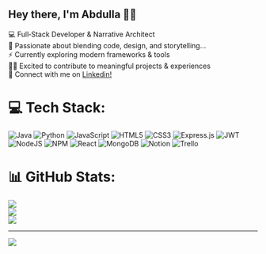 ## Hey there, I'm Abdulla 👋🏽

💻 Full‑Stack Developer & Narrative Architect <br />
🧠 Passionate about blending code, design, and storytelling... <br />
⚡️ Currently exploring modern frameworks & tools <br />
🤝🏽 Excited to contribute to meaningful projects & experiences <br />
👤 Connect with me on [Linkedin!](https://www.linkedin.com/in/abdullaalshaikh/)

# 💻 Tech Stack:
![Java](https://img.shields.io/badge/java-%23ED8B00.svg?style=for-the-badge&logo=openjdk&logoColor=white) ![Python](https://img.shields.io/badge/python-3670A0?style=for-the-badge&logo=python&logoColor=ffdd54) ![JavaScript](https://img.shields.io/badge/javascript-%23323330.svg?style=for-the-badge&logo=javascript&logoColor=%23F7DF1E) ![HTML5](https://img.shields.io/badge/html5-%23E34F26.svg?style=for-the-badge&logo=html5&logoColor=white) ![CSS3](https://img.shields.io/badge/css3-%231572B6.svg?style=for-the-badge&logo=css3&logoColor=white) ![Express.js](https://img.shields.io/badge/express.js-%23404d59.svg?style=for-the-badge&logo=express&logoColor=%2361DAFB) ![JWT](https://img.shields.io/badge/JWT-black?style=for-the-badge&logo=JSON%20web%20tokens) ![NodeJS](https://img.shields.io/badge/node.js-6DA55F?style=for-the-badge&logo=node.js&logoColor=white) ![NPM](https://img.shields.io/badge/NPM-%23CB3837.svg?style=for-the-badge&logo=npm&logoColor=white) ![React](https://img.shields.io/badge/react-%2320232a.svg?style=for-the-badge&logo=react&logoColor=%2361DAFB) ![MongoDB](https://img.shields.io/badge/MongoDB-%234ea94b.svg?style=for-the-badge&logo=mongodb&logoColor=white) ![Notion](https://img.shields.io/badge/Notion-%23000000.svg?style=for-the-badge&logo=notion&logoColor=white) ![Trello](https://img.shields.io/badge/Trello-%23026AA7.svg?style=for-the-badge&logo=Trello&logoColor=white)
# 📊 GitHub Stats:
![](https://github-readme-stats.vercel.app/api?username=alshaikh-exe&theme=dark&hide_border=false&include_all_commits=false&count_private=false)<br/>
![](https://nirzak-streak-stats.vercel.app/?user=alshaikh-exe&theme=dark&hide_border=false)<br/>
![](https://github-readme-stats.vercel.app/api/top-langs/?username=alshaikh-exe&theme=dark&hide_border=false&include_all_commits=false&count_private=false&layout=compact)

---
[![](https://visitcount.itsvg.in/api?id=alshaikh-exe&icon=0&color=0)](https://visitcount.itsvg.in)

<!-- Proudly created with GPRM ( https://gprm.itsvg.in ) -->
